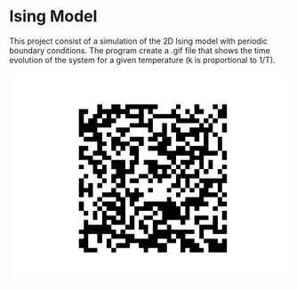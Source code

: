 # Ising Model

This project consist of a simulation of the 2D Ising model with periodic boundary conditions. The program create a .gif file that shows the time evolution of the system for a given temperature (k is proportional to 1/T). <br />


![Ising](https://github.com/Molero03/Ising/blob/main/ising.gif)

